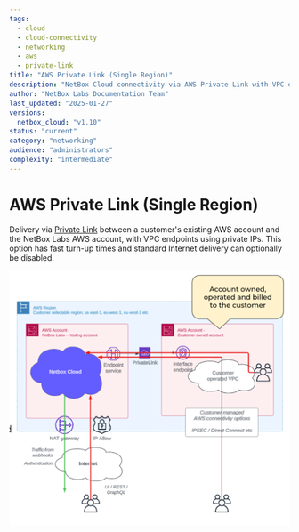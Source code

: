 ```yaml
---
tags:
  - cloud
  - cloud-connectivity
  - networking
  - aws
  - private-link
title: "AWS Private Link (Single Region)"
description: "NetBox Cloud connectivity via AWS Private Link with VPC endpoints using private IPs for enhanced security and performance."
author: "NetBox Labs Documentation Team"
last_updated: "2025-01-27"
versions:
  netbox_cloud: "v1.10"
status: "current"
category: "networking"
audience: "administrators"
complexity: "intermediate"
---
```


# AWS Private Link (Single Region)

Delivery via [Private Link](https://aws.amazon.com/privatelink/) between a customer's existing AWS account and the NetBox Labs AWS account, with VPC endpoints using private IPs. This option has fast turn-up times and standard Internet delivery can optionally be disabled.

![AWS Private Link](../images/cloud-connectivity/aws-private-link.png)
